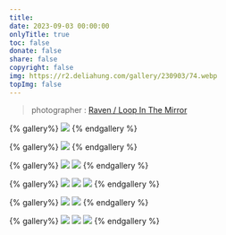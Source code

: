 ```yaml
---
title: 
date: 2023-09-03 00:00:00
onlyTitle: true
toc: false
donate: false
share: false
copyright: false
img: https://r2.deliahung.com/gallery/230903/74.webp
topImg: false
---
```


> photographer : [Raven / Loop In The Mirror](https://www.facebook.com/loopinthemirror) 

{% gallery%}
![](https://r2.deliahung.com/gallery/230903/75.webp)
{% endgallery %}

{% gallery%}
![](https://r2.deliahung.com/gallery/230903/67.webp)
{% endgallery %}

{% gallery%}
![](https://r2.deliahung.com/gallery/230903/68.webp)
![](https://r2.deliahung.com/gallery/230903/69.webp)
{% endgallery %}

{% gallery%}
![](https://r2.deliahung.com/gallery/230903/70.webp)
![](https://r2.deliahung.com/gallery/230903/71.webp)
![](https://r2.deliahung.com/gallery/230903/72.webp)
{% endgallery %}

{% gallery%}
![](https://r2.deliahung.com/gallery/230903/73.webp)
![](https://r2.deliahung.com/gallery/230903/74.webp)
{% endgallery %}

{% gallery%}
![](https://r2.deliahung.com/gallery/230903/64.webp)
![](https://r2.deliahung.com/gallery/230903/65.webp)
![](https://r2.deliahung.com/gallery/230903/66.webp)
{% endgallery %}